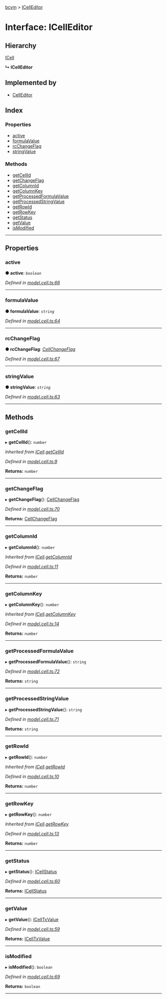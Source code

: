 [bcvm](../README.md) > [ICellEditor](../interfaces/icelleditor.md)

# Interface: ICellEditor

## Hierarchy

 [ICell](icell.md)

**↳ ICellEditor**

## Implemented by

* [CellEditor](../classes/celleditor.md)

## Index

### Properties

* [active](icelleditor.md#active)
* [formulaValue](icelleditor.md#formulavalue)
* [rcChangeFlag](icelleditor.md#rcchangeflag)
* [stringValue](icelleditor.md#stringvalue)

### Methods

* [getCellId](icelleditor.md#getcellid)
* [getChangeFlag](icelleditor.md#getchangeflag)
* [getColumnId](icelleditor.md#getcolumnid)
* [getColumnKey](icelleditor.md#getcolumnkey)
* [getProcessedFormulaValue](icelleditor.md#getprocessedformulavalue)
* [getProcessedStringValue](icelleditor.md#getprocessedstringvalue)
* [getRowId](icelleditor.md#getrowid)
* [getRowKey](icelleditor.md#getrowkey)
* [getStatus](icelleditor.md#getstatus)
* [getValue](icelleditor.md#getvalue)
* [isModified](icelleditor.md#ismodified)

---

## Properties

<a id="active"></a>

###  active

**● active**: *`boolean`*

*Defined in [model.cell.ts:66](https://github.com/boardwalktech/Boardwalk-Client-Virtual-Machine-JS/blob/bd51c2e/typescript/src/model.cell.ts#L66)*

___
<a id="formulavalue"></a>

###  formulaValue

**● formulaValue**: *`string`*

*Defined in [model.cell.ts:64](https://github.com/boardwalktech/Boardwalk-Client-Virtual-Machine-JS/blob/bd51c2e/typescript/src/model.cell.ts#L64)*

___
<a id="rcchangeflag"></a>

###  rcChangeFlag

**● rcChangeFlag**: *[CellChangeFlag](../enums/cellchangeflag.md)*

*Defined in [model.cell.ts:67](https://github.com/boardwalktech/Boardwalk-Client-Virtual-Machine-JS/blob/bd51c2e/typescript/src/model.cell.ts#L67)*

___
<a id="stringvalue"></a>

###  stringValue

**● stringValue**: *`string`*

*Defined in [model.cell.ts:63](https://github.com/boardwalktech/Boardwalk-Client-Virtual-Machine-JS/blob/bd51c2e/typescript/src/model.cell.ts#L63)*

___

## Methods

<a id="getcellid"></a>

###  getCellId

▸ **getCellId**(): `number`

*Inherited from [ICell](icell.md).[getCellId](icell.md#getcellid)*

*Defined in [model.cell.ts:9](https://github.com/boardwalktech/Boardwalk-Client-Virtual-Machine-JS/blob/bd51c2e/typescript/src/model.cell.ts#L9)*

**Returns:** `number`

___
<a id="getchangeflag"></a>

###  getChangeFlag

▸ **getChangeFlag**(): [CellChangeFlag](../enums/cellchangeflag.md)

*Defined in [model.cell.ts:70](https://github.com/boardwalktech/Boardwalk-Client-Virtual-Machine-JS/blob/bd51c2e/typescript/src/model.cell.ts#L70)*

**Returns:** [CellChangeFlag](../enums/cellchangeflag.md)

___
<a id="getcolumnid"></a>

###  getColumnId

▸ **getColumnId**(): `number`

*Inherited from [ICell](icell.md).[getColumnId](icell.md#getcolumnid)*

*Defined in [model.cell.ts:11](https://github.com/boardwalktech/Boardwalk-Client-Virtual-Machine-JS/blob/bd51c2e/typescript/src/model.cell.ts#L11)*

**Returns:** `number`

___
<a id="getcolumnkey"></a>

###  getColumnKey

▸ **getColumnKey**(): `number`

*Inherited from [ICell](icell.md).[getColumnKey](icell.md#getcolumnkey)*

*Defined in [model.cell.ts:14](https://github.com/boardwalktech/Boardwalk-Client-Virtual-Machine-JS/blob/bd51c2e/typescript/src/model.cell.ts#L14)*

**Returns:** `number`

___
<a id="getprocessedformulavalue"></a>

###  getProcessedFormulaValue

▸ **getProcessedFormulaValue**(): `string`

*Defined in [model.cell.ts:72](https://github.com/boardwalktech/Boardwalk-Client-Virtual-Machine-JS/blob/bd51c2e/typescript/src/model.cell.ts#L72)*

**Returns:** `string`

___
<a id="getprocessedstringvalue"></a>

###  getProcessedStringValue

▸ **getProcessedStringValue**(): `string`

*Defined in [model.cell.ts:71](https://github.com/boardwalktech/Boardwalk-Client-Virtual-Machine-JS/blob/bd51c2e/typescript/src/model.cell.ts#L71)*

**Returns:** `string`

___
<a id="getrowid"></a>

###  getRowId

▸ **getRowId**(): `number`

*Inherited from [ICell](icell.md).[getRowId](icell.md#getrowid)*

*Defined in [model.cell.ts:10](https://github.com/boardwalktech/Boardwalk-Client-Virtual-Machine-JS/blob/bd51c2e/typescript/src/model.cell.ts#L10)*

**Returns:** `number`

___
<a id="getrowkey"></a>

###  getRowKey

▸ **getRowKey**(): `number`

*Inherited from [ICell](icell.md).[getRowKey](icell.md#getrowkey)*

*Defined in [model.cell.ts:13](https://github.com/boardwalktech/Boardwalk-Client-Virtual-Machine-JS/blob/bd51c2e/typescript/src/model.cell.ts#L13)*

**Returns:** `number`

___
<a id="getstatus"></a>

###  getStatus

▸ **getStatus**(): [ICellStatus](icellstatus.md)

*Defined in [model.cell.ts:60](https://github.com/boardwalktech/Boardwalk-Client-Virtual-Machine-JS/blob/bd51c2e/typescript/src/model.cell.ts#L60)*

**Returns:** [ICellStatus](icellstatus.md)

___
<a id="getvalue"></a>

###  getValue

▸ **getValue**(): [ICellTxValue](icelltxvalue.md)

*Defined in [model.cell.ts:59](https://github.com/boardwalktech/Boardwalk-Client-Virtual-Machine-JS/blob/bd51c2e/typescript/src/model.cell.ts#L59)*

**Returns:** [ICellTxValue](icelltxvalue.md)

___
<a id="ismodified"></a>

###  isModified

▸ **isModified**(): `boolean`

*Defined in [model.cell.ts:69](https://github.com/boardwalktech/Boardwalk-Client-Virtual-Machine-JS/blob/bd51c2e/typescript/src/model.cell.ts#L69)*

**Returns:** `boolean`

___

